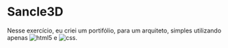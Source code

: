 # Sancle3D

Nesse exercício, eu criei um portifólio, para um arquiteto, simples utilizando apenas ![html5](https://img.shields.io/badge/html5-E34F26?style=for-the-badge&logo=html5&logoColor=white) e  ![css](https://img.shields.io/badge/CSS-663399?style=for-the-badge&logo=css&logoColor=white).

